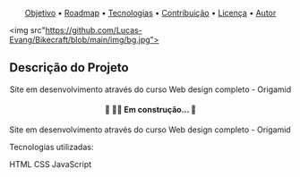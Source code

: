 <p align="center">
 <a href="#objetivo">Objetivo</a> •
 <a href="#roadmap">Roadmap</a> • 
 <a href="#tecnologias">Tecnologias</a> • 
 <a href="#contribuicao">Contribuição</a> • 
 <a href="#licenc-a">Licença</a> • 
 <a href="#autor">Autor</a>
</p>

<img src"https://github.com/Lucas-Evang/Bikecraft/blob/main/img/bg.jpg">

## Descrição do Projeto

<p align="center">Site em desenvolvimento através do curso Web design completo - Origamid
</p>

<h4 align="center"> 
	🚧  🚴‍♀️ Em construção...  🚧
</h4>

Site em desenvolvimento através do curso Web design completo - Origamid

Tecnologias utilizadas:

HTML
CSS
JavaScript
